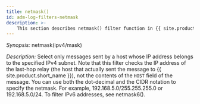 ```yaml
---
title: netmask()
id: adm-log-filters-netmask
description: >-
    This section describes netmask() filter function in {{ site.product.short_name }}.
---
```


*Synopsis:* netmask(ipv4/mask)

*Description:* Select only messages sent by a host whose IP address
belongs to the specified IPv4 subnet. Note that this filter checks the
IP address of the last-hop relay (the host that actually sent the
message to {{ site.product.short_name }}), not the contents of the `HOST` field of the
message. You can use both the dot-decimal and the CIDR notation to
specify the netmask. For example, 192.168.5.0/255.255.255.0 or
192.168.5.0/24. To filter IPv6 addresses, see
netmask6().
